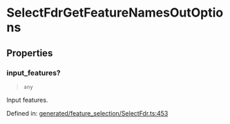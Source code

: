 # SelectFdrGetFeatureNamesOutOptions

## Properties

### input\_features?

> `any`

Input features.

Defined in:  [generated/feature\_selection/SelectFdr.ts:453](https://github.com/transitive-bullshit/scikit-learn-ts/blob/b59c1ff/packages/sklearn/src/generated/feature_selection/SelectFdr.ts#L453)
